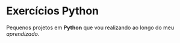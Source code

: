 # Exercícios Python
 
 Pequenos projetos em **Python** que vou realizando ao longo do meu *aprendizado*.
